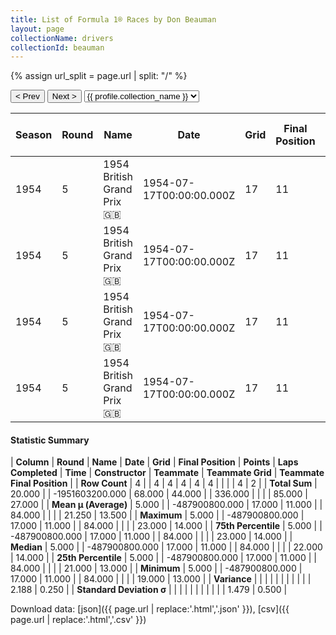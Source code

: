 ```yaml
---
title: List of Formula 1® Races by Don Beauman
layout: page
collectionName: drivers
collectionId: beauman
---
```


{% assign url_split = page.url | split: "/" %}
<div id="collection-navigation">
<button onclick="selector.options[selector.selectedIndex-1].value && (window.location = selector.options[selector.selectedIndex-1].value);">&lt; Prev</button>
<button onclick="selector.options[selector.selectedIndex+1].value && (window.location = selector.options[selector.selectedIndex+1].value);">Next &gt;</button>
<select id="selector" onchange="this.options[this.selectedIndex].value && (window.location = this.options[this.selectedIndex].value);">
  {% for collectionId in site.data[page.collectionName].refs %}
    {% if collectionId == page.collectionId %}
      {% assign selected = "selected" %}
    {% else %}
      {% assign selected = "" %}
    {% endif %}
    {% assign profile = site.data[page.collectionName][collectionId].profile %}
    <option value="/f1/{{ page.collectionName }}/{{ collectionId }}/{{ url_split[4] }}" {{ selected }}>{{ profile.collection_name }}</option>
  {% endfor %}
</select>
</div>

| Season | Round | Name | Date | Grid | Final Position | Points | Laps Completed | Time | Constructor | Teammate | Teammate Grid | Teammate Final Position |
|--|--|--|--|--|--|--|--|--|--|--|--|--|
| 1954 | 5 | 1954 British Grand Prix 🇬🇧 | 1954-07-17T00:00:00.000Z | 17 | 11 | 0.0 | 84 |   | Connaught 🇬🇧 | [Leslie Marr 🇬🇧](/f1/drivers/marr) | 22 | 13 |
| 1954 | 5 | 1954 British Grand Prix 🇬🇧 | 1954-07-17T00:00:00.000Z | 17 | 11 | 0.0 | 84 |   | Connaught 🇬🇧 | [Leslie Thorne 🇬🇧](/f1/drivers/thorne) | 23 | 14 |
| 1954 | 5 | 1954 British Grand Prix 🇬🇧 | 1954-07-17T00:00:00.000Z | 17 | 11 | 0.0 | 84 |   | Connaught 🇬🇧 | [Bill Whitehouse 🇬🇧](/f1/drivers/whitehouse) | 19 | R |
| 1954 | 5 | 1954 British Grand Prix 🇬🇧 | 1954-07-17T00:00:00.000Z | 17 | 11 | 0.0 | 84 |   | Connaught 🇬🇧 | [John Riseley-Prichard 🇬🇧](/f1/drivers/riseley_prichard) | 21 | R |

#### Statistic Summary

| **Column** | **Round** | **Name** | **Date** | **Grid** | **Final Position** | **Points** | **Laps Completed** | **Time** | **Constructor** | **Teammate** | **Teammate Grid** | **Teammate Final Position** |
| **Row Count** | 4 |  | 4 | 4 | 4 | 4 | 4 |  |  |  | 4 | 2 |
| **Total Sum** | 20.000 |  | -1951603200.000 | 68.000 | 44.000 |  | 336.000 |  |  |  | 85.000 | 27.000 |
| **Mean μ (Average)** | 5.000 |  | -487900800.000 | 17.000 | 11.000 |  | 84.000 |  |  |  | 21.250 | 13.500 |
| **Maximum** | 5.000 |  | -487900800.000 | 17.000 | 11.000 |  | 84.000 |  |  |  | 23.000 | 14.000 |
| **75th Percentile** | 5.000 |  | -487900800.000 | 17.000 | 11.000 |  | 84.000 |  |  |  | 23.000 | 14.000 |
| **Median** | 5.000 |  | -487900800.000 | 17.000 | 11.000 |  | 84.000 |  |  |  | 22.000 | 14.000 |
| **25th Percentile** | 5.000 |  | -487900800.000 | 17.000 | 11.000 |  | 84.000 |  |  |  | 21.000 | 13.000 |
| **Minimum** | 5.000 |  | -487900800.000 | 17.000 | 11.000 |  | 84.000 |  |  |  | 19.000 | 13.000 |
| **Variance** |  |  |  |  |  |  |  |  |  |  | 2.188 | 0.250 |
| **Standard Deviation σ** |  |  |  |  |  |  |  |  |  |  | 1.479 | 0.500 |

Download data: [json]({{ page.url | replace:'.html','.json' }}), [csv]({{ page.url | replace:'.html','.csv' }})
